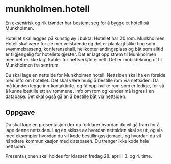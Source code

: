 # munkholmen.hotell

En eksentrisk og rik trønder har bestemt seg for å bygge et hotell på Munkholmen.

Hotellet skal legges på kunstig øy i bukta. Hotellet har 20 rom. Munkholmen Hotell skal være for de mer velstående og det er planlagt slike ting som svømmebasseng, konferansehall, helikopterlandingsplass og båt som alltid er tilgjengelig for hotellets gjester. Det er lagt opp strøm til Munkholmen men det er ikke lagt kabler for nettverk/Internett. Det er mobildekning ut til Munkholmen fra sentrum.

Du skal lage en nettside for Munkholmen hotell. Nettsiden skal ha en forside med info om hotellet. Det skal være mulig å bestille rom via nettsiden. Da må kunden legge inn kontaktinfo, og få opp hvilke rom som er ledige, for så å kunne bestille ett av rommene. Info om rom og kunder må lagres i en database. Det skal også gå an å bestille båt via nettsiden.

## Oppgave

Du skal lage en presentasjon der du forklarer hvordan du vil gå fram for å lage denne nettsiden. Lag en skisse av hvordan nettsiden skal se ut, og vis med eksempler hvordan du vil kode bestillingsskjemaet, og hvordan du vil håndtere kommunikasjon med databasen. Du trenger ikke kode hele nettsiden.

Presentasjonen skal holdes for klassen fredag 28. april i 3. og 4. time.
